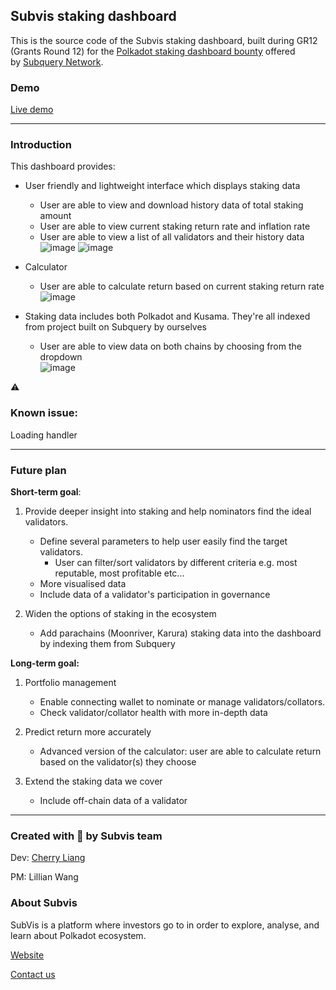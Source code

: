 ## Subvis staking dashboard

This is the source code of the Subvis staking dashboard, built during GR12 (Grants Round 12) for the [Polkadot staking dashboard bounty](https://gitcoin.co/issue/subquery/grants/3/100027173) offered by [Subquery Network](https://subquery.network/).

### Demo
[Live demo](https://polkadot-staking-dashboard.vercel.app/)


---

### Introduction

This dashboard provides: 

- User friendly and lightweight interface which displays staking data
    - User are able to view and download history data of total staking amount
    - User are able to view current staking return rate and inflation rate
    - User are able to view a list of all validators and their history data
![image](https://user-images.githubusercontent.com/46732651/146459386-65540032-daec-4d65-8211-2957f3ede377.png)
![image](https://user-images.githubusercontent.com/46732651/146460376-5c2c39bb-d8cb-4081-861a-41f86a306ee4.png)


- Calculator
    - User are able to calculate return based on current staking return rate
![image](https://user-images.githubusercontent.com/46732651/146459792-7001d160-0afe-4142-b210-ef5ec573227f.png)


- Staking data includes both Polkadot and Kusama. They're all indexed from project built on Subquery by ourselves
    - User are able to view data on both chains by choosing from the dropdown  
![image](https://user-images.githubusercontent.com/46732651/146459656-ac8fa4d6-bd16-480f-ae92-2e409c28238c.png)


⚠️ 
### Known issue:
Loading handler

---


### Future plan

**Short-term goal**:  

1. Provide deeper insight into staking and help nominators find the ideal validators. 
    - Define several parameters to help user easily find the target validators.
        - User can filter/sort validators by different criteria e.g. most reputable, most profitable etc...
    - More visualised data
    - Include data of a validator's participation in governance

2. Widen the options of staking in the ecosystem
    - Add parachains (Moonriver, Karura) staking data into the dashboard by indexing them from Subquery

**Long-term goal:** 

1. Portfolio management
    - Enable connecting wallet to nominate or manage validators/collators.
    - Check validator/collator health with more in-depth data

2. Predict return more accurately
    - Advanced version of the calculator: user are able to calculate return based on the validator(s) they choose

3. Extend the staking data we cover
    - Include off-chain data of a validator


---

### Created with 💙 by Subvis team

Dev: [Cherry Liang](https://github.com/CaiYiLiang)

PM: Lillian Wang

### About Subvis
SubVis is a platform where investors go to in order to explore, analyse, and learn about Polkadot ecosystem. 

[Website](https://subvis.io/) 

[Contact us](mailto:lillian@subvis.io)
